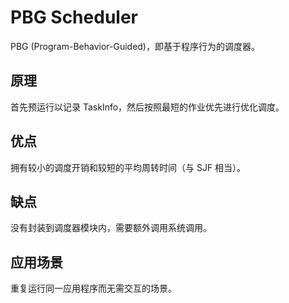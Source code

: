 # PBG Scheduler

PBG (Program-Behavior-Guided)，即基于程序行为的调度器。

## 原理

首先预运行以记录 TaskInfo，然后按照最短的作业优先进行优化调度。

## 优点

拥有较小的调度开销和较短的平均周转时间（与 SJF 相当）。

## 缺点

没有封装到调度器模块内，需要额外调用系统调用。

## 应用场景

重复运行同一应用程序而无需交互的场景。